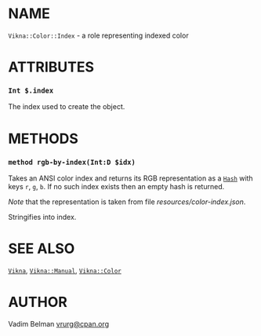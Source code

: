 NAME
====



`Vikna::Color::Index` - a role representing indexed color

ATTRIBUTES
==========



### `Int $.index`

The index used to create the object.

METHODS
=======



### `method rgb-by-index(Int:D $idx)`

Takes an ANSI color index and returns its RGB representation as a [`Hash`](https://docs.raku.org/type/Hash) with keys `r`, `g`, `b`. If no such index exists then an empty hash is returned.

*Note* that the representation is taken from file *resources/color-index.json*.

Stringifies into index.

SEE ALSO
========

[`Vikna`](https://github.com/vrurg/raku-Vikna/blob/v0.0.2/docs/md/Vikna.md), [`Vikna::Manual`](https://github.com/vrurg/raku-Vikna/blob/v0.0.2/docs/md/Vikna/Manual.md), [`Vikna::Color`](https://github.com/vrurg/raku-Vikna/blob/v0.0.2/docs/md/Vikna/Color.md)

AUTHOR
======

Vadim Belman <vrurg@cpan.org>

